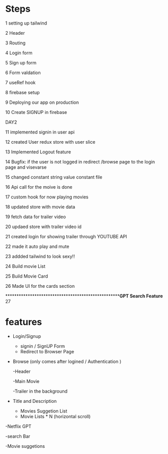 # Steps

1 setting up tailwind

2 Header

3 Routing

4 Login form

5 Sign up form

6 Form valdation 

7 useRef hook 

8 firebase setup

9 Deploying our app on production

10 Create SIGNUP in firebase

  DAY2

11 implemented  signin in user api

12 created User redux store with user slice

13 Implemented Logout feature

14 Bugfix: if the user is not logged in redirect /browse page to the login page and visevarse

15 changed constant string value constant file 

16 Api call for the moive is done

17 custom hook for now playing movies 

18 updated store with movie data

19 fetch data for trailer video

20 updaed store with trailer video id

21 created login for showing trailer through YOUTUBE API

22 made it auto play and mute 

23 addded tailwind to look sexy!!

24 Build movie List

25 Build Movie Card

26 Made UI for the cards section 


***************************************************************GPT Search Feature************
27 


# features

- Login/Signup

  - signin / SignUP Form
  - Redirect to Browser Page

- Browse (only comes after logined / Authentication )
  
  -Header
  
  -Main Movie
  
  -Trailer in the background

- Title and Description

    - Movies Suggetion List
    - Movie Lists \* N (horizontal scroll)

  
  
-Netflix GPT

-search Bar

-Movie suggetions
